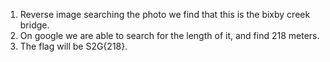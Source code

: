 1. Reverse image searching the photo we find that this is the bixby creek bridge.
2. On google we are able to search for the length of it, and find 218 meters.
3. The flag will be S2G{218}.
